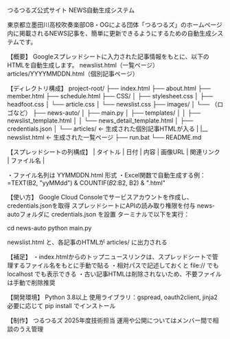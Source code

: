 つるつるズ公式サイト NEWS自動生成システム

東京都立墨田川高校吹奏楽部OB・OGによる団体「つるつるズ」のホームページ内に掲載されるNEWS記事を、簡単に更新できるようにするための自動生成システムです。


【概要】
Googleスプレッドシートに入力された記事情報をもとに、以下のHTMLを自動生成します。
newslist.html（一覧ページ）
articles/YYYYMMDDN.html（個別記事ページ）


【ディレクトリ構成】
project-root/
├── index.html
├── about.html
├── member.html
├── schedule.html
├── CSS/
│   ├── stylesheet.css
│   ├── headfoot.css
│   └── article.css
│   └── newslist.css
├── images/
│   └── （ロゴなど）
├── news-auto/
│   ├── main.py
│   ├── templates/
│   │   ├── newslist_template.html
│   │   └── news_detail_template.html
│   ├── credentials.json
│   └── articles/ ← 生成された個別記事HTMLが入る
|   |__ newslist.html ← 生成された一覧ページ
├── run.bat
└── README.md



【スプレッドシートの列構成】
| タイトル | 日付 | 内容 | 画像URL | 関連リンク | ファイル名 |

・ファイル名列は YYMMDDN.html 形式
・Excel関数で自動生成する例：
=TEXT(B2, "yyMMdd") & COUNTIF($B$2:B2, B2) & ".html"


【使い方】
Google Cloud Consoleでサービスアカウントを作成し、credentials.jsonを取得
スプレッドシートにAPIの読み取り権限を付与
news-autoフォルダに credentials.json を設置
ターミナルで以下を実行：

cd news-auto
python main.py

newslist.html と、各記事のHTMLが articles/ に出力される


【補足】
・index.htmlからのトップニュースリンクは、スプレッドシートで管理するファイル名をもとに手動で貼る
・相対パスで記述しておくと file:// でも localhost でも表示できる
・古い記事HTMLは削除されないため、不要ファイルは手動で削除推奨


【開発環境】
Python 3.8以上
使用ライブラリ：gspread, oauth2client, jinja2
必要に応じて pip install でインストール


【制作】
つるつるズ 2025年度技術担当
運用や公開についてはメンバー間で相談のうえ管理